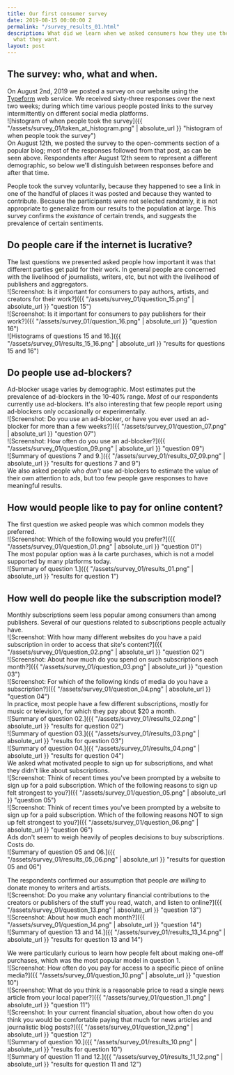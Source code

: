 ```yaml
---
title: Our first consumer survey
date: 2019-08-15 00:00:00 Z
permalink: "/survey_results_01.html"
description: What did we learn when we asked consumers how they use the internet and
  what they want.
layout: post
---
```


## The survey: who, what and when.

On August 2nd, 2019 we posted a survey on our website using the [Typeform](https://www.typeform.com/) web service. 
We received sixty-three responses over the next two weeks; 
during which time various people posted links to the survey intermittently on different social media platforms.  
![histogram of when people took the survey]({{ "/assets/survey_01/taken_at_histogram.png" | absolute_url }} "histogram of when people took the survey")  
On August 12th, we posted the survey to the open-comments section of a popular blog; 
most of the responses followed from that post, as can be seen above.
Respondents after August 12th seem to represent a different demographic, 
so below we'll distinguish between responses before and after that time.

People took the survey voluntarily, because they happened to see a link in one of the handful of places it was posted
and because they wanted to contribute. Because the participants were not selected randomly, it is not appropriate to
generalize from our results to the population at large. This survey confirms the _existance_ of certain trends, and
_suggests_ the prevalence of certain sentiments. 

## Do people care if the internet is lucrative?

The last questions we presented asked people how important it was that different parties get paid for their work. In
general people are concerned with the livelihood of journalists, writers, etc, but not with the livelihood of
publishers and aggregators.  
![Screenshot: Is it important for consumers to pay authors, artists, and creators for their work?]({{ "/assets/survey_01/question_15.png" | absolute_url }} "question 15")  
![Screenshot: Is it important for consumers to pay publishers for their work?]({{ "/assets/survey_01/question_16.png" | absolute_url }} "question 16")  
![Histograms of questions 15 and 16.]({{ "/assets/survey_01/results_15_16.png" | absolute_url }} "results for questions 15 and 16")  

## Do people use ad-blockers?

Ad-blocker usage varies by demographic. Most estimates put the prevalence of ad-blockers in the 10-40% range. _Most_ of
our respondents currently use ad-blockers. It's also interesting that few people report using ad-blockers only
occasionally or experimentally.  
![Screenshot: Do you use an ad-blocker, or have you ever used an ad-blocker for more than a few weeks?]({{ "/assets/survey_01/question_07.png" | absolute_url }} "question 07")  
![Screenshot: How often do you use an ad-blocker?]({{ "/assets/survey_01/question_09.png" | absolute_url }} "question 09")  
![Summary of questions 7 and 9.]({{ "/assets/survey_01/results_07_09.png" | absolute_url }} "results for questions 7 and 9")  
We also asked people who _don't_ use ad-blockers to estimate the value of their own attention to ads, but too few people gave responses to have
meaningful results.

## How would people like to pay for online content?

The first question we asked people was which common models they preferred.  
![Screenshot: Which of the following would you prefer?]({{ "/assets/survey_01/question_01.png" | absolute_url }} "question 01")  
The most popular option was à la carte purchases, which is not a model supported by many platforms today.  
![Summary of question 1.]({{ "/assets/survey_01/results_01.png" | absolute_url }} "results for question 1")  

## How well do people like the subscription model?

Monthly subscriptions seem less popular among consumers than among publishers. 
Several of our questions related to subscriptions people actually have.  
![Screenshot: With how many different websites do you have a paid subscription in order to access that site's content?]({{ "/assets/survey_01/question_02.png" | absolute_url }} "question 02")  
![Screenshot: About how much do you spend on such subscriptions each month?]({{ "/assets/survey_01/question_03.png" | absolute_url }} "question 03")  
![Screenshot: For which of the following kinds of media do you have a subscription?]({{ "/assets/survey_01/question_04.png" | absolute_url }} "question 04")  
In practice, most people have a few different subscriptions, mostly for music or television, for which they pay about \$20 a month.  
![Summary of question 02.]({{ "/assets/survey_01/results_02.png" | absolute_url }} "results for question 02")  
![Summary of question 03.]({{ "/assets/survey_01/results_03.png" | absolute_url }} "results for question 03")  
![Summary of question 04.]({{ "/assets/survey_01/results_04.png" | absolute_url }} "results for question 04")  
We asked what motivated people to sign up for subscriptions, and what they didn't like about subscriptions.  
![Screenshot: Think of recent times you've been prompted by a website to sign up for a paid subscription. Which of the following reasons to sign up felt strongest to you?]({{ "/assets/survey_01/question_05.png" | absolute_url }} "question 05")  
![Screenshot: Think of recent times you've been prompted by a website to sign up for a paid subscription. Which of the following reasons NOT to sign up felt strongest to you?]({{ "/assets/survey_01/question_06.png" | absolute_url }} "question 06")  
Ads don't seem to weigh heavily of peoples decisions to buy subscriptions. Costs do.  
![Summary of question 05 and 06.]({{ "/assets/survey_01/results_05_06.png" | absolute_url }} "results for question 05 and 06")  

The respondents confirmed our assumption that people _are willing_ to donate money to writers and artists.  
![Screenshot: Do you make any voluntary financial contributions to the creators or publishers of the stuff you read, watch, and listen to online?]({{ "/assets/survey_01/question_13.png" | absolute_url }} "question 13")  
![Screenshot: About how much each month?]({{ "/assets/survey_01/question_14.png" | absolute_url }} "question 14")  
![Summary of question 13 and 14.]({{ "/assets/survey_01/results_13_14.png" | absolute_url }} "results for question 13 and 14")  

We were particularly curious to learn how people felt about making one-off purchases, 
which was the most popular model in question 1.  
![Screenshot: How often do you pay for access to a specific piece of online media?]({{ "/assets/survey_01/question_10.png" | absolute_url }} "question 10")  
![Screenshot: What do you think is a reasonable price to read a single news article from your local paper?]({{ "/assets/survey_01/question_11.png" | absolute_url }} "question 11")  
![Screenshot: In your current financial situation, about how often do you think you would be comfortable paying that much for news articles and journalistic blog posts?]({{ "/assets/survey_01/question_12.png" | absolute_url }} "question 12")  
![Summary of question 10.]({{ "/assets/survey_01/results_10.png" | absolute_url }} "results for question 10")  
![Summary of question 11 and 12.]({{ "/assets/survey_01/results_11_12.png" | absolute_url }} "results for question 11 and 12")  
